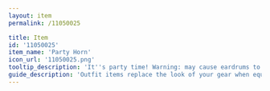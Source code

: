 ```yaml
---
layout: item
permalink: /11050025

title: Item
id: '11050025'
item_name: 'Party Horn'
icon_url: '11050025.png'
tooltip_description: 'It''s party time! Warning: may cause eardrums to explode after repeated use.'
guide_description: 'Outfit items replace the look of your gear when equipped.'
---
```

